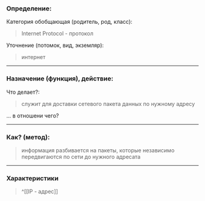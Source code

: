 ### Определение:
Категория обобщающая (родитель, род, класс):
>Internet Protocol - протокол


Уточнение (потомок, вид, экземляр):

>интернет
---
### Назначение (функция), действие:
Что делает?:
>служит для доставки сетевого пакета данных по нужному адресу

... в отношени чего?
>

---
### Как? (метод):
>информация разбивается на пакеты, которые независимо передвигаются по сети до нужного адресата

---
### Характеристики
> ^[[IP - адрес]]
